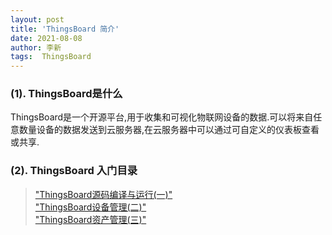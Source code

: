 ```yaml
---
layout: post
title: 'ThingsBoard 简介' 
date: 2021-08-08
author: 李新
tags:  ThingsBoard
---
```


### (1). ThingsBoard是什么
ThingsBoard是一个开源平台,用于收集和可视化物联网设备的数据.可以将来自任意数量设备的数据发送到云服务器,在云服务器中可以通过可自定义的仪表板查看或共享.  

### (2). ThingsBoard 入门目录
> ["ThingsBoard源码编译与运行(一)"](/2021/08/07/Thingsboard-Source-Compile.html)    
> ["ThingsBoard设备管理(二)"](/2021/08/07/Thingsboard-Dev-Manager.html)   
> ["ThingsBoard资产管理(三)"](/2021/08/07/Thingsboard-Assets-Manager.html)   
> 